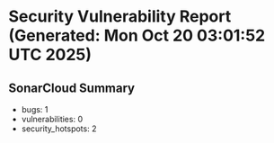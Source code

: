 # Security Vulnerability Report (Generated: Mon Oct 20 03:01:52 UTC 2025)


## SonarCloud Summary
* bugs: 1
* vulnerabilities: 0
* security_hotspots: 2
